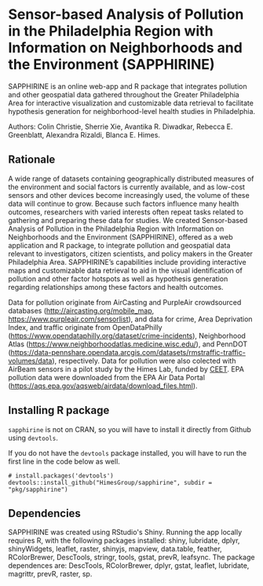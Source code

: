 # Sensor-based Analysis of Pollution in the Philadelphia Region with Information on Neighborhoods and the Environment (SAPPHIRINE)
SAPPHIRINE is an online web-app and R package that integrates pollution and other geospatial data gathered throughout the Greater Philadelphia Area for interactive visualization and customizable data retrieval to facilitate hypothesis generation for neighborhood-level health studies in Philadelphia.

Authors: Colin Christie, Sherrie Xie, Avantika R. Diwadkar, Rebecca E. Greenblatt, Alexandra Rizaldi, Blanca E. Himes.

## Rationale
A wide range of datasets containing geographically distributed measures of the environment and social factors is currently available, and as low-cost sensors and other devices become increasingly used, the volume of these data will continue to grow. Because such factors influence many health outcomes, researchers with varied interests often repeat tasks related to gathering and preparing these data for studies. We created Sensor-based Analysis of Pollution in the Philadelphia Region with Information on Neighborhoods and the Environment (SAPPHIRINE), offered as a web application and R package, to integrate pollution and geospatial data relevant to investigators, citizen scientists, and policy makers in the Greater Philadelphia Area. SAPPHIRINE’s capabilities include providing interactive maps and customizable data retrieval to aid in the visual identification of pollution and other factor hotspots as well as hypothesis generation regarding relationships among these factors and health outcomes.

Data for pollution originate from AirCasting and PurpleAir crowdsourced databases (http://aircasting.org/mobile_map, https://www.purpleair.com/sensorlist), and data for crime, Area Deprivation Index, and traffic originate from OpenDataPhilly (https://www.opendataphilly.org/dataset/crime-incidents), Neighborhood Atlas (https://www.neighborhoodatlas.medicine.wisc.edu/), and PennDOT (https://data-pennshare.opendata.arcgis.com/datasets/rmstraffic-traffic-volumes/data), respectively. Data for pollution were also colected with AirBeam sensors in a pilot study by the Himes Lab, funded by [CEET](http://ceet.upenn.edu/). EPA pollution data were downloaded from the EPA Air Data Portal (https://aqs.epa.gov/aqsweb/airdata/download_files.html).

## Installing R package

`sapphirine` is not on CRAN, so you will have to install it directly from Github using `devtools`. 

If you do not have the `devtools` package installed, you will have to run the first line in the code below as well. 

```
# install.packages('devtools')
devtools::install_github("HimesGroup/sapphirine", subdir = "pkg/sapphirine")
```

## Dependencies
SAPPHIRINE was created using RStudio's Shiny. Running the app locally requires R, with the following packages installed: shiny, lubridate, dplyr, shinyWidgets, leaflet, raster, shinyjs, mapview, data.table, feather, RColorBrewer, DescTools, stringr, tools, gstat, prevR, leafsync.
The package dependences are: DescTools, RColorBrewer, dplyr, gstat, leaflet, lubridate, magrittr, prevR, raster, sp.
